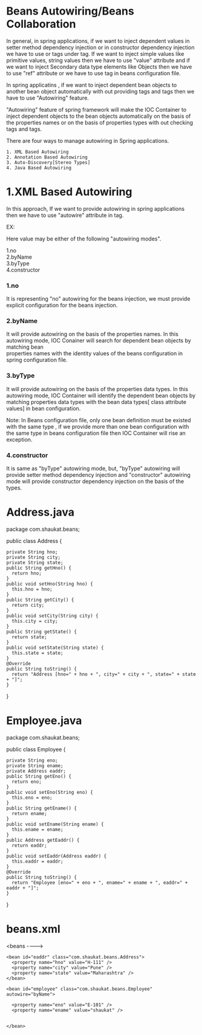 # Beans Autowiring/Beans Collaboration

  In general, in spring applications, if we want to inject dependent values in setter
  method dependency injection or in constructor dependency injection we have to use
  <property> or <constructor-arg> tags under <bean> tag. If we want to inject simple
  values like primitive values, string values then we have to use "value" attribute and if
  we want to inject Secondary data type elements like Objects then we have to use "ref"
  attribute or we have to use <ref> tag in beans configuration file.  

  In spring applicatins , if we want to inject dependent bean objects to another bean
  object automatically with out providing <property> tags and <constructor-arg> tags
  then we have to use "Autowiring" feature.  

  "Autowiring" feature of spring framework will make the IOC Container to inject
  dependent objects to the bean objects automatically on the basis of the properties
  names or on the basis of properties types with out checking <property> tags and
  <constructor-arg> tags.  

  There are four ways to manage autowiring in Spring applications.  

    1. XML Based Autowiring
    2. Annotation Based Autowiring
    3. Auto-Discovery[Stereo Types]
    4. Java Based Autowiring
  
# 1.XML Based Autowiring
    
  In this approach, If we want to provide autowiring in spring applications then we have to use "autowire" attribute in <bean> tag.  
 
  EX:
  <bean id="--" class="--" autowire="value">   
   
  Here value may be either of the following "autowiring modes".   
    
  1.no  
  2.byName  
  3.byType  
  4.constructor  
    
### 1.no
    
It is representing "no" autowiring for the beans injection, we must provide explicit
configuration for the beans injection. 
    
    
### 2.byName
    
It will provide autowiring on the basis of the properties names. In this autowiring
mode, IOC Conainer will search for dependent bean objects by matching bean  
properties names with the identity values of the beans configuration in spring
configuration file.  
    
### 3.byType
It will provide autowiring on the basis of the properties data types. In this autowiring
mode, IOC Container will identify the dependent bean objects by matching properties
data types with the bean data types[ class attribute values] in bean configuration.  
    
Note: In Beans configuration file, only one bean definition must be existed with the
same type , if we provide more than one bean configuration with the same type in
beans configuration file then IOC Container will rise an exception.  
    
### 4.constructor
    
It is same as "byType" autowiring mode, but, "byType" autowiring will provide setter
method dependency injection and "constructor" autowiring mode will provide
constructor dependency injection on the basis of the types.  
    
# Address.java
    
  package com.shaukat.beans;

  public class Address {

    private String hno;
    private String city;
    private String state;
    public String getHno() {
      return hno;
    }
    public void setHno(String hno) {
      this.hno = hno;
    }
    public String getCity() {
      return city;
    }
    public void setCity(String city) {
      this.city = city;
    }
    public String getState() {
      return state;
    }
    public void setState(String state) {
      this.state = state;
    }
    @Override
    public String toString() {
      return "Address [hno=" + hno + ", city=" + city + ", state=" + state + "]";
    }


  }
    
# Employee.java
    
  package com.shaukat.beans;

  public class Employee {

    private String eno;
    private String ename;
    private Address eaddr;
    public String getEno() {
      return eno;
    }
    public void setEno(String eno) {
      this.eno = eno;
    }
    public String getEname() {
      return ename;
    }
    public void setEname(String ename) {
      this.ename = ename;
    }
    public Address getEaddr() {
      return eaddr;
    }
    public void setEaddr(Address eaddr) {
      this.eaddr = eaddr;
    }
    @Override
    public String toString() {
      return "Employee [eno=" + eno + ", ename=" + ename + ", eaddr=" + eaddr + "]";
    }


  }
    
# beans.xml

   <beans ---->

    <bean id="eaddr" class="com.shaukat.beans.Address">
      <property name="hno" value="H-111" />
      <property name="city" value="Pune" />
      <property name="state" value="Maharashtra" />
    </bean>

    <bean id="employee" class="com.shaukat.beans.Employee" autowire="byName">

      <property name="eno" value="E-101" />
      <property name="ename" value="shaukat" />


    </bean>

  </beans>

